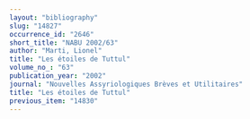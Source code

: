 ```yaml
---
layout: "bibliography"
slug: "14827"
occurrence_id: "2646"
short_title: "NABU 2002/63"
author: "Marti, Lionel"
title: "Les étoiles de Tuttul"
volume_no_: "63"
publication_year: "2002"
journal: "Nouvelles Assyriologiques Brèves et Utilitaires"
title: "Les étoiles de Tuttul"
previous_item: "14830"
---
```

